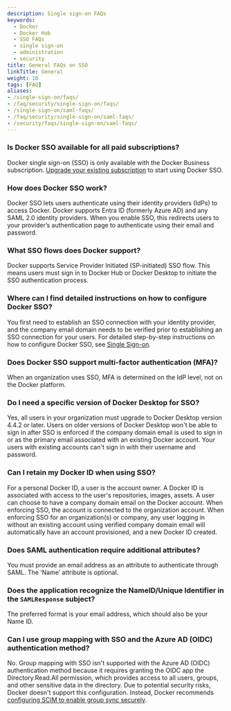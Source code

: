 ```yaml
---
description: Single sign-on FAQs
keywords:
  - Docker
  - Docker Hub
  - SSO FAQs
  - single sign-on
  - administration
  - security
title: General FAQs on SSO
linkTitle: General
weight: 10
tags: [FAQ]
aliases:
- /single-sign-on/faqs/
- /faq/security/single-sign-on/faqs/
- /single-sign-on/saml-faqs/
- /faq/security/single-sign-on/saml-faqs/
- /security/faqs/single-sign-on/saml-faqs/
---
```


### Is Docker SSO available for all paid subscriptions?

Docker single sign-on (SSO) is only available with the Docker Business subscription. [Upgrade your existing subscription](../../../subscription/change.md) to start using Docker SSO.

### How does Docker SSO work?

Docker SSO lets users authenticate using their identity providers (IdPs) to access Docker. Docker supports Entra ID (formerly Azure AD) and any SAML 2.0 identity providers. When you enable SSO, this redirects users to your provider’s authentication page to authenticate using their email and password.

### What SSO flows does Docker support?

Docker supports Service Provider Initiated (SP-initiated) SSO flow. This means users must sign in to Docker Hub or Docker Desktop to initiate the SSO authentication process.

### Where can I find detailed instructions on how to configure Docker SSO?

You first need to establish an SSO connection with your identity provider, and the company email domain needs to be verified prior to establishing an SSO connection for your users. For detailed step-by-step instructions on how to configure Docker SSO, see [Single Sign-on](../../../security/for-admins/single-sign-on/configure/_index.md).

### Does Docker SSO support multi-factor authentication (MFA)?

When an organization uses SSO, MFA is determined on the IdP level, not on the Docker platform.

### Do I need a specific version of Docker Desktop for SSO?

Yes, all users in your organization must upgrade to Docker Desktop version 4.4.2 or later. Users on older versions of Docker Desktop won't be able to sign in after SSO is enforced if the company domain email is used to sign in or as the primary email associated with an existing Docker account. Your users with existing accounts can't sign in with their username and password.

### Can I retain my Docker ID when using SSO?

For a personal Docker ID, a user is the account owner. A Docker ID is associated with access to the user's repositories, images, assets. A user can choose to have a company domain email on the Docker account. When enforcing SSO, the account is connected to the organization account. When enforcing SSO for an organization(s) or company, any user logging in without an existing account using verified company domain email will automatically have an account provisioned, and a new Docker ID created.

### Does SAML authentication require additional attributes?

You must provide an email address as an attribute to authenticate through SAML. The ‘Name’ attribute is optional.

### Does the application recognize the NameID/Unique Identifier in the `SAMLResponse` subject?

The preferred format is your email address, which should also be your Name ID.

### Can I use group mapping with SSO and the Azure AD (OIDC) authentication method?

No. Group mapping with SSO isn't supported with the Azure AD (OIDC)
authentication method because it requires granting the OIDC app the
Directory.Read.All permission, which provides access to all users, groups, and
other sensitive data in the directory. Due to potential security risks, Docker
doesn't support this configuration. Instead, Docker recommends [configuring SCIM
to enable group sync
securely](/security/for-admins/provisioning/group-mapping/#use-group-mapping-with-scim).
